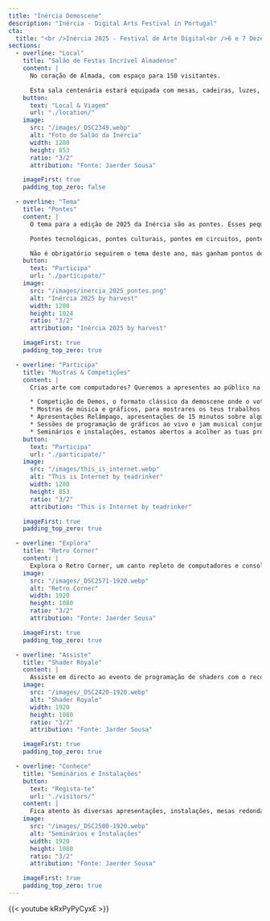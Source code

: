```yaml
---
title: "Inércia Demoscene"
description: "Inércia - Digital Arts Festival in Portugal"
cta:
  title: "<br />Inércia 2025 - Festival de Arte Digital<br />6 e 7 Dezembro de 2025, Almada, Portugal<br />Mostra-nos o que tens feito!"
sections:
  - overline: "Local"
    title: "Salão de Festas Incrível Almadense"
    content: |
      No coração de Almada, com espaço para 150 visitantes.

      Esta sala centenária estará equipada com mesas, cadeiras, luzes, projeção full HD e sistema de som adequado para mostrares ao mundo os teus projectos de arte digital.
    button:
      text: "Local & Viagem"
      url: "./location/"
    image:
      src: "/images/_DSC2349.webp"
      alt: "Foto do Salão da Inércia"
      width: 1280
      height: 853
      ratio: "3/2"
      attribution: "Fonte: Jaerder Sousa"

    imageFirst: true
    padding_top_zero: false

  - overline: "Tema"
    title: "Pontes"
    content: |
      O tema para a edição de 2025 da Inércia são as pontes. Esses pequenos e grandes sistemas cuidadosamente criados para fomentar e manter a conectividade.

      Pontes tecnológicas, pontes culturais, pontes em circuitos, pontes em tamanho real, temos uma bastante icónica aqui em Almada que podem referenciar se quiserem. Inspirem-se nas pontes e mostrem-nos onde chegaram.

      Não é obrigatório seguirem o tema deste ano, mas ganham pontos de karma se o fizerem.
    button:
      text: "Participa"
      url: "./participate/"
    image:
      src: "/images/inercia_2025_pontes.png"
      alt: "Inércia 2025 by harvest"
      width: 1280
      height: 1024
      ratio: "3/2"
      attribution: "Inércia 2025 by harvest"

    imageFirst: true
    padding_top_zero: true

  - overline: "Participa"
    title: "Mostras & Competições"
    content: |
      Crias arte com computadores? Queremos a apresentes ao público na Inércia! Temos várias categorias para participares:

      * Competição de Demos, o formato clássico da demoscene onde o voto do público determina o vencedor.
      * Mostras de música e gráficos, para mostrares os teus trabalhos originais sem vencedores nem vencidos.
      * Apresentações Relâmpago, apresentações de 15 minutos sobre algum tema ou projecto relacionado com a criação de arte digital.
      * Sessões de programação de gráficos ao vivo e jam musical conjunta.
      * Seminários e instalações, estamos abertos a acolher as tuas propostas, envia-nos um email.
    button:
      text: "Participa"
      url: "./participate/"
    image:
      src: "/images/this_is_internet.webp"
      alt: "This is Internet by teadrinker"
      width: 1280
      height: 853
      ratio: "3/2"
      attribution: "This is Internet by teadrinker"

    imageFirst: true
    padding_top_zero: true

  - overline: "Explora"
    title: "Retro Corner"
    content: |
      Explora o Retro Corner, um canto repleto de computadores e consolas vintage onde podes aprender mais sobre as máquinas que tiveste (ou que nunca tiveste mas gostarias de ter tido). Aprende mais sobre os limites delas, vê demonstrações do que elas são capazes, aproveita para jogar alguns jogos e falar com pessoas que te conseguem ajudar a restaurar algumas das máquinas antigas que possas ter guardadas na arrecadação.
    image:
      src: "/images/_DSC2571-1920.webp"
      alt: "Retro Corner"
      width: 1920
      height: 1080
      ratio: "3/2"
      attribution: "Fonte: Jaerder Sousa"

    imageFirst: true
    padding_top_zero: true

  - overline: "Assiste"
    title: "Shader Royale"
    content: |
      Assiste em directo ao evento de programação de shaders com o record do maior número de participantes simultâneos do mundo, organizado pelo quinto ano consecutivo na Inércia. Todos os anos temos pessoas espalhadas um pouco por todo o mundo que ficam acordadas até às 5 da manha para poder participar no Shader Royale ao som do nosso DJ de serviço. Vais perder o evento?
    image:
      src: "/images/_DSC2420-1920.webp"
      alt: "Shader Royale"
      width: 1920
      height: 1080
      ratio: "3/2"
      attribution: "Fonte: Jarder Sousa"

    imageFirst: true
    padding_top_zero: true

  - overline: "Conhece"
    title: "Seminários e Instalações"
    button:
      text: "Regista-te"
      url: "./visitors/"
    content: |
      Fica atento às diversas apresentações, instalações, mesas redondas e workshops que irão decorrer durante o evento. Cobrindo uma diversidade de tópicos ligados à demoscene, movimento maker, fabricação digital e os vários tipos de arte digital. Gostarias de apresentar algo? Entra em contacto, diz-nos o que tens em mente para tentarmos encaixar no nosso hórario.
    image:
      src: "/images/_DSC2500-1920.webp"
      alt: "Seminários e Instalações"
      width: 1920
      height: 1080
      ratio: "3/2"
      attribution: "Fonte: Jaerder Sousa"

    imageFirst: true
    padding_top_zero: true
---
```


{{< youtube kRxPyPyCyxE >}}